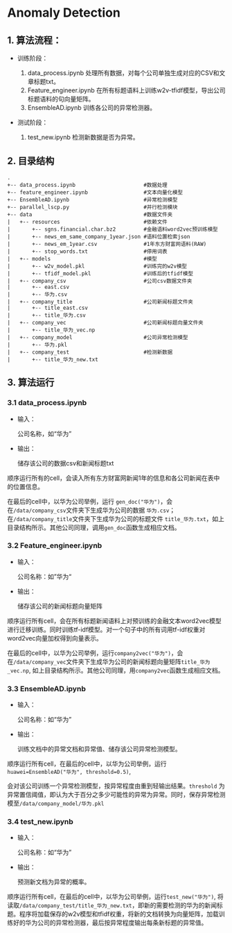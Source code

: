 # Anomaly Detection

## 1. 算法流程：

- 训练阶段：
  1. data_process.ipynb 处理所有数据，对每个公司单独生成对应的CSV和文章标题txt。
  2. Feature_engineer.ipynb 在所有标题语料上训练w2v-tfidf模型，导出公司标题语料的句向量矩阵。
  3. EnsembleAD.ipynb 训练各公司的异常检测器。

- 测试阶段：
  1. test_new.ipynb 检测新数据是否为异常。

## 2. 目录结构

```
.
+-- data_process.ipynb                  	#数据处理
+-- feature_engineer.ipynb					#文本向量化模型	
+-- EnsembleAD.ipynb						#异常检测模型
+-- parallel_lscp.py						#并行检测模块
+-- data									#数据文件夹
|   +-- resources							#依赖文件
|   	+-- sgns.financial.char.bz2			#金融语料word2vec预训练模型
|		+-- news_em_same_company_1year.json	#语料位置检索json
|   	+-- news_em_1year.csv				#1年东方财富网语料(RAW)
|   	+-- stop_words.txt					#停用词表
|   +-- models								#模型
|   	+-- w2v_model.pkl					#训练完的w2v模型
|   	+-- tfidf_model.pkl					#训练后的tfidf模型
|   +-- company_csv							#公司csv数据文件夹
|   	+-- east.csv
|   	+-- 华为.csv
|   +-- company_title						#公司新闻标题文件夹
|   	+-- title_east.csv
|   	+-- title_华为.csv
|   +-- company_vec							#公司新闻标题向量文件夹
|   	+-- title_华为_vec.np
|   +-- company_model						#公司异常检测模型
|   	+-- 华为.pkl
|   +-- company_test						#检测新数据
|   	+-- title_华为_new.txt
```

## 3. 算法运行

### 3.1 data_process.ipynb

- 输入：

  公司名称，如“华为”

- 输出：

  储存该公司的数据csv和新闻标题txt



顺序运行所有的cell，会读入所有东方财富网新闻1年的信息和各公司新闻在表中的位置信息。

在最后的cell中，以华为公司举例，运行 `gen_doc("华为")`，会在`/data/company_csv`文件夹下生成华为公司的数据 `华为.csv`；在`/data/company_title`文件夹下生成华为公司的标题文件 `title_华为.txt`，如上目录结构所示。其他公司同理，调用`gen_doc`函数生成相应文档。

### 3.2 Feature_engineer.ipynb

- 输入：

  公司名称：如”华为“

- 输出：

  储存该公司的新闻标题向量矩阵



顺序运行所有cell，会在所有标题新闻语料上对预训练的金融文本word2vec模型进行迁移训练。同时训练tf-idf模型。对一个句子中的所有词用tf-idf权重对word2vec向量加权得到向量表示。

在最后的cell中，以华为公司举例，运行`company2vec("华为")`，会在`/data/company_vec`文件夹下生成华为公司的新闻标题向量矩阵`title_华为_vec.np`, 如上目录结构所示。其他公司同理，用`company2vec`函数生成相应文档。

### 3.3 EnsembleAD.ipynb

- 输入：

  公司名称：如“华为”

- 输出：

  训练文档中的异常文档和异常值、储存该公司异常检测模型。



顺序运行所有cell，在最后的cell中，以华为公司举例，运行`huawei=EnsembleAD("华为", threshold=0.5)`,

会对该公司训练一个异常检测模型，按异常程度由重到轻输出结果。`threshold` 为异常置信阈值，即认为大于百分之多少可能性的异常为异常。同时，保存异常检测模至`/data/company_model/华为.pkl`

### 3.4 test_new.ipynb

- 输入：

  公司名称：如“华为”

- 输出：

  预测新文档为异常的概率。



顺序运行所有cell，在最后的cell中，以华为公司举例，运行`test_new("华为")`, 将读取`/data/company_test/title_华为_new.txt`，即新的需要检测的华为的新闻标题。程序将加载保存的w2v模型和tfidf权重，将新的文档转换为向量矩阵，加载训练好的华为公司的异常检测器，最后按异常程度输出每条新标题的异常值。


